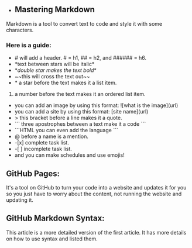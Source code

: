 * ## Mastering Markdown

Markdown is a tool to convert text to code and style it with some characters. 

### Here is a guide:

* \# will add a header. # = h1, ## = h2, and ###### = h6.
* \*text between stars will be italic*
* \**double star makes the text bold**
* \~~this will cross the text out~~
* \* a star before the text makes it a list item.
1. a number before the text makes it an ordered list item.
* you can add an image by using this format: \!\[what is the image](url)
* you can add a site by using this format: \[site name](url)
* \> this bracket before a line makes it a quote.
* \`\`\` three apostrophes between a text make it a code \`\`\`
* \`\`\`HTML you can even add the language \`\`\`
* @ before a name is a mention.
* \-\[x] complete task list.
* \-\[ ] incomplete task list.
* and you can make schedules and use emojis!
 

## GitHub Pages:

It's a tool on GitHub to turn your code into a website and updates it for you so you just have to worry about the content, not running the website and updating it.

 

## GitHub Markdown Syntax:

This article is a more detailed version of the first article. It has more details on how to use syntax and listed them.
